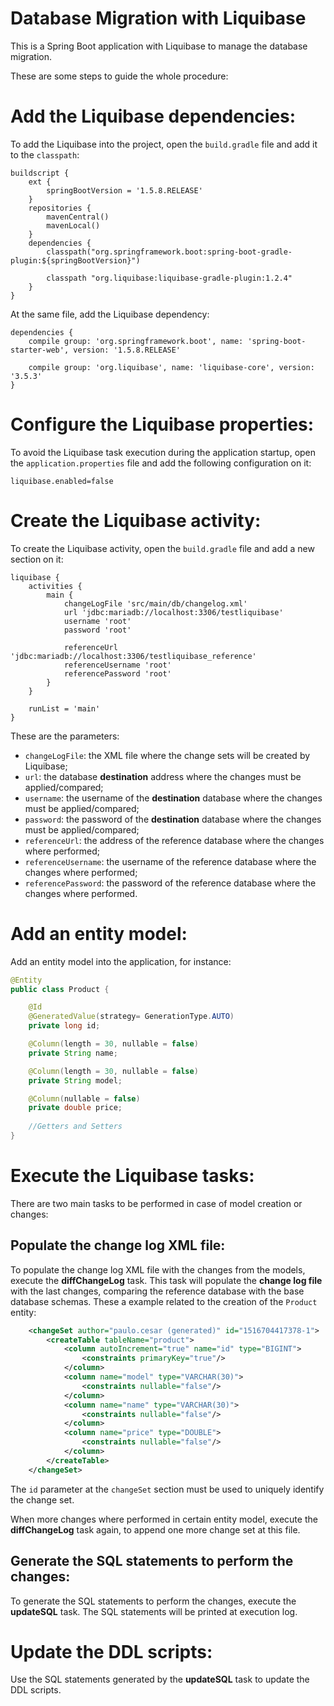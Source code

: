 # Database Migration with Liquibase
This is a Spring Boot application with Liquibase to manage the database migration.

These are some steps to guide the whole procedure:



# Add the Liquibase dependencies:

To add the Liquibase into the project, open the `build.gradle` file and add it to the `classpath`:

```
buildscript {
	ext {
		springBootVersion = '1.5.8.RELEASE'
	}
	repositories {
		mavenCentral()
		mavenLocal()
	}
	dependencies {
		classpath("org.springframework.boot:spring-boot-gradle-plugin:${springBootVersion}")

		classpath "org.liquibase:liquibase-gradle-plugin:1.2.4"
	}
}
```



At the same file, add the Liquibase dependency:

```
dependencies {
	compile group: 'org.springframework.boot', name: 'spring-boot-starter-web', version: '1.5.8.RELEASE'

	compile group: 'org.liquibase', name: 'liquibase-core', version: '3.5.3'
}
```



# Configure the Liquibase properties:

To avoid the Liquibase task execution during the application startup, open the `application.properties` file and add the following configuration on it:

```
liquibase.enabled=false
```



# Create the Liquibase activity:

To create the Liquibase activity, open the `build.gradle` file and add a new section on it:

```
liquibase {
	activities {
		main {
			changeLogFile 'src/main/db/changelog.xml'
			url 'jdbc:mariadb://localhost:3306/testliquibase'
            username 'root'
            password 'root'

            referenceUrl 'jdbc:mariadb://localhost:3306/testliquibase_reference'
            referenceUsername 'root'
            referencePassword 'root'
		}
	}

	runList = 'main'
}
```



These are the parameters:

* `changeLogFile`: the XML file where the change sets will be created by Liquibase;
* `url`: the database **destination** address where the changes must be applied/compared;
* `username`: the username of the **destination** database where the changes must be applied/compared;
* `password`: the password of the **destination** database where the changes must be applied/compared;
* `referenceUrl`: the address of the reference database where the changes where performed;
* `referenceUsername`: the username of the reference database where the changes where performed;
* `referencePassword`: the password of the reference database where the changes where performed.



# Add an entity model:

Add an entity model into the application, for instance:

```java
@Entity
public class Product {

    @Id
    @GeneratedValue(strategy= GenerationType.AUTO)
    private long id;

    @Column(length = 30, nullable = false)
    private String name;

    @Column(length = 30, nullable = false)
    private String model;

    @Column(nullable = false)
    private double price;
    
    //Getters and Setters
}
```



# Execute the Liquibase tasks: 

There are two main tasks to be performed in case of model creation or changes:



## Populate the change log XML file:

To populate the change log XML file with the changes from the models, execute the **diffChangeLog** task. This task will populate the **change log file** with the last changes, comparing the reference database with the base database schemas. These a example related to the creation of the `Product` entity:

```XML
    <changeSet author="paulo.cesar (generated)" id="1516704417378-1">
        <createTable tableName="product">
            <column autoIncrement="true" name="id" type="BIGINT">
                <constraints primaryKey="true"/>
            </column>
            <column name="model" type="VARCHAR(30)">
                <constraints nullable="false"/>
            </column>
            <column name="name" type="VARCHAR(30)">
                <constraints nullable="false"/>
            </column>
            <column name="price" type="DOUBLE">
                <constraints nullable="false"/>
            </column>
        </createTable>
    </changeSet>

```



The `id` parameter at the `changeSet` section must be used to uniquely identify the change set.

When more changes where performed in certain entity model, execute the **diffChangeLog** task again, to append one more change set at this file.



## Generate the SQL statements to perform the changes:

To generate the SQL statements to perform the changes, execute the **updateSQL** task. The SQL statements will be printed at execution log.



# Update the DDL scripts:

Use the SQL statements generated by the **updateSQL** task to update the DDL scripts.